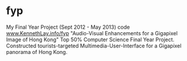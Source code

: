 # fyp
My Final Year Project (Sept 2012 - May 2013) code
www.KennethLay.info/fyp
"Audio-Visual Enhancements for a Gigapixel Image of Hong Kong"
Top 50% Computer Science Final Year Project.
Constructed tourists-targeted Multimedia-User-Interface for a Gigapixel panorama of Hong Kong.
